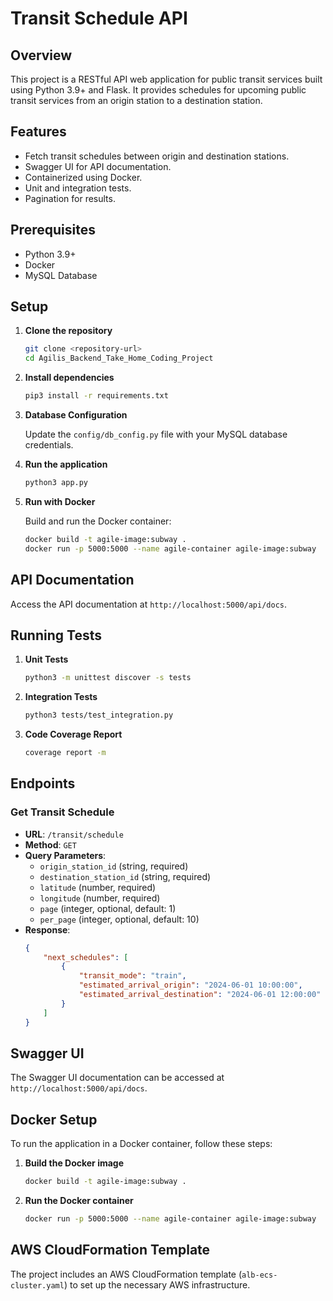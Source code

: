 # Transit Schedule API

## Overview

This project is a RESTful API web application for public transit services built using Python 3.9+ and Flask. It provides schedules for upcoming public transit services from an origin station to a destination station.

## Features

- Fetch transit schedules between origin and destination stations.
- Swagger UI for API documentation.
- Containerized using Docker.
- Unit and integration tests.
- Pagination for results.

## Prerequisites

- Python 3.9+
- Docker
- MySQL Database

## Setup

1. **Clone the repository**
    ```sh
    git clone <repository-url>
    cd Agilis_Backend_Take_Home_Coding_Project
    ```

2. **Install dependencies**
    ```sh
    pip3 install -r requirements.txt
    ```

3. **Database Configuration**

    Update the `config/db_config.py` file with your MySQL database credentials.

4. **Run the application**
    ```sh
    python3 app.py
    ```

5. **Run with Docker**

    Build and run the Docker container:
    ```sh
    docker build -t agile-image:subway . 
    docker run -p 5000:5000 --name agile-container agile-image:subway
    ```

## API Documentation

Access the API documentation at `http://localhost:5000/api/docs`.

## Running Tests

1. **Unit Tests**
    ```sh
    python3 -m unittest discover -s tests
    ```

2. **Integration Tests**
    ```sh
    python3 tests/test_integration.py
    ```
3. **Code Coverage Report**
    ```sh
    coverage report -m
    ```

## Endpoints

### Get Transit Schedule

- **URL**: `/transit/schedule`
- **Method**: `GET`
- **Query Parameters**:
    - `origin_station_id` (string, required)
    - `destination_station_id` (string, required)
    - `latitude` (number, required)
    - `longitude` (number, required)
    - `page` (integer, optional, default: 1)
    - `per_page` (integer, optional, default: 10)
- **Response**: 
    ```json
    {
        "next_schedules": [
            {
                "transit_mode": "train",
                "estimated_arrival_origin": "2024-06-01 10:00:00",
                "estimated_arrival_destination": "2024-06-01 12:00:00"
            }
        ]
    }
    ```

## Swagger UI

The Swagger UI documentation can be accessed at `http://localhost:5000/api/docs`.

## Docker Setup

To run the application in a Docker container, follow these steps:

1. **Build the Docker image**
    ```sh
    docker build -t agile-image:subway . 
    ```

2. **Run the Docker container**
    ```sh
    docker run -p 5000:5000 --name agile-container agile-image:subway
    ```

## AWS CloudFormation Template

The project includes an AWS CloudFormation template (`alb-ecs-cluster.yaml`) to set up the necessary AWS infrastructure.
